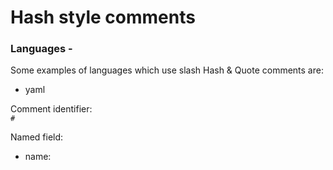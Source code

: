 # Hash style comments  

### Languages -  
Some examples of languages which use slash Hash & Quote comments are:  
  * yaml  
  
Comment identifier:  
`#`

Named field:  
- name: 
